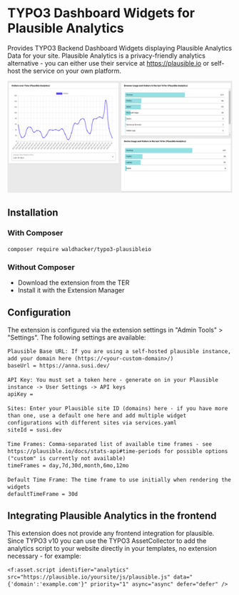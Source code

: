 # TYPO3 Dashboard Widgets for Plausible Analytics

Provides TYPO3 Backend Dashboard Widgets displaying Plausible Analytics Data for your site.
Plausible Analytics is a privacy-friendly analytics alternative - you can either use their
service at https://plausible.io or self-host the service on your own platform.

![Image of Dashboards](dashboard.png)

## Installation

### With Composer

`composer require waldhacker/typo3-plausibleio`

### Without Composer

- Download the extension from the TER
- Install it with the Extension Manager

## Configuration

The extension is configured via the extension settings in "Admin Tools" > "Settings".
The following settings are available:

```
Plausible Base URL: If you are using a self-hosted plausible instance, add your domain here (https://<your-custom-domain>/)
baseUrl = https://anna.susi.dev/

API Key: You must set a token here - generate on in your Plausible instance -> User Settings -> API keys
apiKey =

Sites: Enter your Plausible site ID (domains) here - if you have more than one, use a default one here and add multiple widget configurations with different sites via services.yaml
siteId = susi.dev

Time Frames: Comma-separated list of available time frames - see https://plausible.io/docs/stats-api#time-periods for possible options ("custom" is currently not available)
timeFrames = day,7d,30d,month,6mo,12mo

Default Time Frame: The time frame to use initially when rendering the widgets
defaultTimeFrame = 30d
```

## Integrating Plausible Analytics in the frontend

This extension does not provide any frontend integration for plausible. Since TYPO3 v10 you can use the TYPO3 AssetCollector to add the analytics script to your website directly in your templates, no extension necessary - for example:

```
<f:asset.script identifier="analytics" src="https://plausible.io/yoursite/js/plausible.js" data="{'domain':'example.com'}" priority="1" async="async" defer="defer" />
```
